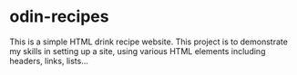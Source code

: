 # odin-recipes

This is a simple HTML drink recipe website.  This project is to demonstrate my skills in setting up a site, using various HTML elements including headers, links, lists...